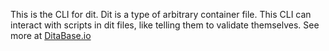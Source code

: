 This is the CLI for dit. Dit is a type of arbitrary container file. This CLI can interact with scripts in dit files, like telling them to validate themselves. See more at [DitaBase.io](https://www.ditabase.io/)
